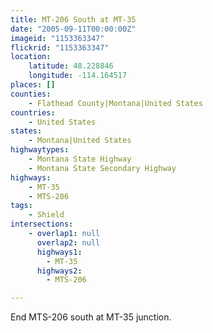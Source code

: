 ```yaml
---
title: MT-206 South at MT-35
date: "2005-09-11T00:00:00Z"
imageid: "1153363347"
flickrid: "1153363347"
location:
    latitude: 48.228846
    longitude: -114.164517
places: []
counties:
    - Flathead County|Montana|United States
countries:
    - United States
states:
    - Montana|United States
highwaytypes:
    - Montana State Highway
    - Montana State Secondary Highway
highways:
    - MT-35
    - MTS-206
tags:
    - Shield
intersections:
    - overlap1: null
      overlap2: null
      highways1:
        - MT-35
      highways2:
        - MTS-206

---
```

End MTS-206 south at MT-35 junction.